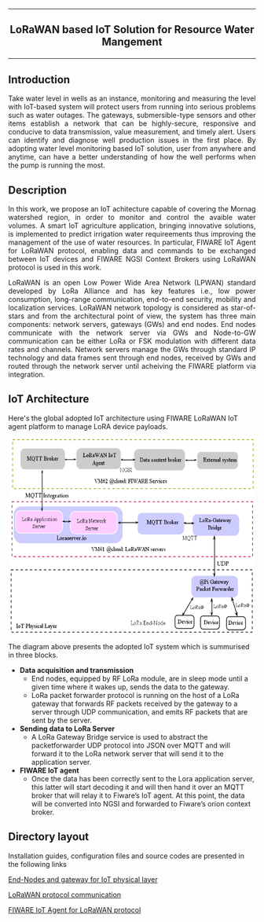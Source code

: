 ****************************************
## <p align="center">  LoRaWAN based IoT Solution for Resource Water Mangement</p>
****************************************

## Introduction
<p style='text-align: justify;'> Take water level in wells as an instance, monitoring and measuring the level with IoT-based system will protect users from running into serious problems such as water outages. The gateways, submersible-type sensors and other items establish a network that can be highly-secure, responsive and conducive to data transmission, value measurement, and timely alert. Users can identify and diagnose well production issues in the first place.
 By adopting water level monitoring based IoT solution, user from anywhere and anytime, can have a better understanding of how the well performs when the pump is running the most. </p>



## Description 
<p style='text-align: justify;'> In this work, we propose an IoT achitecture capable of covering the Mornag watershed region, in order to monitor and control the avaible water volumes. A smart IoT agriculture application, bringing innovative solutions, is implemented to predict irrigation water requireements thus improving the management of the use of water resources. In particular, FIWARE IoT Agent for LoRaWAN protocol, enabling data and commands to be exchanged between IoT devices and FIWARE NGSI Context Brokers using LoRaWAN protocol is used in this work.


<p style='text-align: justify;'> 
LoRaWAN is an open Low Power Wide Area Network (LPWAN) standard developed by LoRa Alliance and has key features i.e., low power consumption, long-range communication, end-to-end security, mobility and localization services.
LoRaWAN network topology is considered as star-of-stars and from        the architectural point of view, the system has three main components: network servers, gateways (GWs) and end nodes. End nodes communicate with the network server via GWs and Node-to-GW communication can be either LoRa or FSK modulation with different data rates and channels. Network servers manage the GWs through standard IP technology and data frames sent through end nodes, received by GWs and routed through the network server until acheiving the FIWARE platform via  integration.</p>


## IoT Architecture
Here's the global adopted IoT architecture using FIWARE LoRaWAN IoT agent platform to manage LoRA device payloads.


<p align="center"><img src="images/IoT_Achitecture.png" width="500" height="400" /> </p>


The diagram above presents the adopted IoT system which is summurised in three blocks. 
- **Data acquisition and transmission**
   * End nodes, equipped by RF LoRa module, are in sleep mode until a given time where it wakes up, sends the data to the gateway. 
   * LoRa packet forwarder protocol is running on the host of a LoRa gateway that forwards RF packets received by the gateway to a server through UDP communication, and emits RF packets that are sent by the server.
- **Sending data to LoRa Server**
    * A LoRa Gateway Bridge service is used to abstract the packetforwarder UDP protocol into JSON over MQTT and will forward it to the LoRa network server that will send it to the application server. 
- **FIWARE IoT agent**
  * Once the data has been correctly sent to the Lora application server, this latter will start decoding it and will then hand it over an MQTT broker that will relay it to Fiware’s IoT agent. At this point, the data will be converted into NGSI and forwarded to Fiware’s orion context broker.

## Directory layout
Installation guides, configuration files and source codes are presented in the following links

   [End-Nodes  and gateway for IoT physical layer](Devices) 

  [LoRaWAN protocol communication](LORAWAN.md) 

  [FIWARE IoT Agent for LoRaWAN protocol](Fiware)